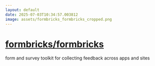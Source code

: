 ```yaml
---
layout: default
date: 2025-07-03T10:34:57.003812
image: assets/formbricks_formbricks_cropped.png
---
```


# [formbricks/formbricks](https://github.com/formbricks/formbricks)

form and survey toolkit for collecting feedback across apps and sites

